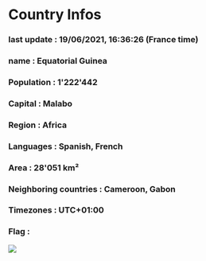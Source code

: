 # Country  Infos
### last update : 19/06/2021, 16:36:26 (France time)

### name : Equatorial Guinea
### Population : 1'222'442
### Capital : Malabo
### Region : Africa
### Languages : Spanish, French
### Area : 28'051 km²
### Neighboring countries : Cameroon, Gabon
### Timezones : UTC+01:00

### Flag :
![](https://restcountries.eu/data/gnq.svg)